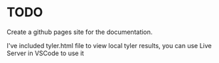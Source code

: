 # TODO
Create a github pages site for the documentation. 

I've included tyler.html file to view local tyler results, you can use Live Server in VSCode to use it
